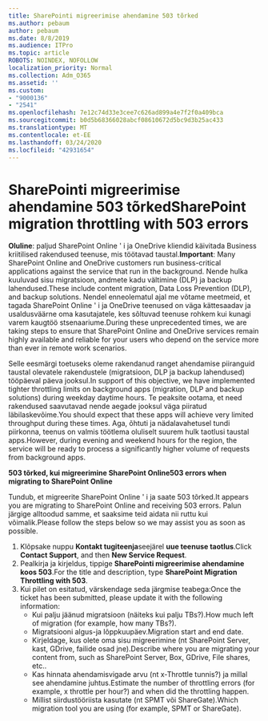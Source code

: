 ```yaml
---
title: SharePointi migreerimise ahendamine 503 tõrked
ms.author: pebaum
author: pebaum
ms.date: 8/8/2019
ms.audience: ITPro
ms.topic: article
ROBOTS: NOINDEX, NOFOLLOW
localization_priority: Normal
ms.collection: Adm_O365
ms.assetid: ''
ms.custom:
- "9000136"
- "2541"
ms.openlocfilehash: 7e12c74d33e3cee7c626ad899a4e7f2f0a409bca
ms.sourcegitcommit: b0d5b68366028abcf08610672d5bc9d3b25ac433
ms.translationtype: MT
ms.contentlocale: et-EE
ms.lasthandoff: 03/24/2020
ms.locfileid: "42931654"
---
```

# <a name="sharepoint-migration-throttling-with-503-errors"></a><span data-ttu-id="6635b-102">SharePointi migreerimise ahendamine 503 tõrked</span><span class="sxs-lookup"><span data-stu-id="6635b-102">SharePoint migration throttling with 503 errors</span></span>

<span data-ttu-id="6635b-103">**Oluline**: paljud SharePoint Online ' i ja OneDrive kliendid käivitada Business kriitilised rakendused teenuse, mis töötavad taustal.</span><span class="sxs-lookup"><span data-stu-id="6635b-103">**Important**: Many SharePoint Online and OneDrive customers run business-critical applications against the service that run in the background.</span></span> <span data-ttu-id="6635b-104">Nende hulka kuuluvad sisu migratsioon, andmete kadu vältimine (DLP) ja backup lahendused.</span><span class="sxs-lookup"><span data-stu-id="6635b-104">These include content migration, Data Loss Prevention (DLP), and backup solutions.</span></span> <span data-ttu-id="6635b-105">Nendel enneolematul ajal me võtame meetmeid, et tagada SharePoint Online ' i ja OneDrive teenused on väga kättesaadav ja usaldusväärne oma kasutajatele, kes sõltuvad teenuse rohkem kui kunagi varem kaugtöö stsenaariume.</span><span class="sxs-lookup"><span data-stu-id="6635b-105">During these unprecedented times, we are taking steps to ensure that SharePoint Online and OneDrive services remain highly available and reliable for your users who depend on the service more than ever in remote work scenarios.</span></span>

<span data-ttu-id="6635b-106">Selle eesmärgi toetuseks oleme rakendanud ranget ahendamise piiranguid taustal olevatele rakendustele (migratsioon, DLP ja backup lahendused) tööpäeval päeva jooksul.</span><span class="sxs-lookup"><span data-stu-id="6635b-106">In support of this objective, we have implemented tighter throttling limits on background apps (migration, DLP and backup solutions) during weekday daytime hours.</span></span> <span data-ttu-id="6635b-107">Te peaksite ootama, et need rakendused saavutavad nende aegade jooksul väga piiratud läbilaskevõime.</span><span class="sxs-lookup"><span data-stu-id="6635b-107">You should expect that these apps will achieve very limited throughput during these times.</span></span> <span data-ttu-id="6635b-108">Aga, õhtuti ja nädalavahetusel tundi piirkonna, teenus on valmis töötlema oluliselt suurem hulk taotlusi taustal apps.</span><span class="sxs-lookup"><span data-stu-id="6635b-108">However, during evening and weekend hours for the region, the service will be ready to process a significantly higher volume of requests from background apps.</span></span>

<span data-ttu-id="6635b-109">**503 tõrked, kui migreerimine SharePoint Online**</span><span class="sxs-lookup"><span data-stu-id="6635b-109">**503 errors when migrating to SharePoint Online**</span></span>

<span data-ttu-id="6635b-110">Tundub, et migreerite SharePoint Online ' i ja saate 503 tõrked.</span><span class="sxs-lookup"><span data-stu-id="6635b-110">It appears you are migrating to SharePoint Online and receiving 503 errors.</span></span> <span data-ttu-id="6635b-111">Palun järgige alltoodud samme, et saaksime teid aidata nii ruttu kui võimalik.</span><span class="sxs-lookup"><span data-stu-id="6635b-111">Please follow the steps below so we may assist you as soon as possible.</span></span> 

1. <span data-ttu-id="6635b-112">Klõpsake nuppu **Kontakt tugiteenja**seejärel **uue teenuse taotlus**.</span><span class="sxs-lookup"><span data-stu-id="6635b-112">Click **Contact Support**, and then **New Service Request**.</span></span>
2. <span data-ttu-id="6635b-113">Pealkirja ja kirjeldus, tippige **SharePointi migreerimise ahendamine koos 503**.</span><span class="sxs-lookup"><span data-stu-id="6635b-113">For the title and description, type **SharePoint Migration Throttling with 503**.</span></span>
3. <span data-ttu-id="6635b-114">Kui pilet on esitatud, värskendage seda järgmise teabega:</span><span class="sxs-lookup"><span data-stu-id="6635b-114">Once the ticket has been submitted, please update it with the following information:</span></span>
    - <span data-ttu-id="6635b-115">Kui palju jäänud migratsioon (näiteks kui palju TBs?).</span><span class="sxs-lookup"><span data-stu-id="6635b-115">How much left of migration (for example, how many TBs?).</span></span>
    - <span data-ttu-id="6635b-116">Migratsiooni algus-ja lõppkuupäev.</span><span class="sxs-lookup"><span data-stu-id="6635b-116">Migration start and end date.</span></span>
    - <span data-ttu-id="6635b-117">Kirjeldage, kus olete oma sisu migreerimine (nt SharePoint Server, kast, GDrive, failide osad jne).</span><span class="sxs-lookup"><span data-stu-id="6635b-117">Describe where you are migrating your content from, such as SharePoint Server, Box, GDrive, File shares, etc..</span></span>
    - <span data-ttu-id="6635b-118">Kas hinnata ahendamisvigade arvu (nt x-Throttle tunnis?) ja millal see ahendamine juhtus.</span><span class="sxs-lookup"><span data-stu-id="6635b-118">Estimate the number of throttling errors (for example, x throttle per hour?) and when did the throttling happen.</span></span>
    - <span data-ttu-id="6635b-119">Millist siirdustööriista kasutate (nt SPMT või ShareGate).</span><span class="sxs-lookup"><span data-stu-id="6635b-119">Which migration tool you are using (for example, SPMT or ShareGate).</span></span>


